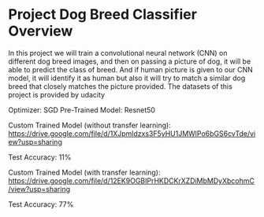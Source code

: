 # Project Dog Breed Classifier Overview
In this project we will train a convolutional neural network (CNN) on different dog breed
images, and then on passing a picture of dog, it will be able to predict the class of breed.
And if human picture is given to our CNN model, it will identify it as human but also it
will try to match a similar dog breed that closely matches the picture provided.
The datasets of this project is provided by udacity

Optimizer: SGD
Pre-Trained Model: Resnet50


Custom Trained Model (without transfer learning): https://drive.google.com/file/d/1XJpmldzxs3F5yHU1JMWlPo6bGS6cvTde/view?usp=sharing

Test Accuracy: 11%

Custom Trained Model (with transfer learning): https://drive.google.com/file/d/12EK9OGBIPrHKDCKrXZDiMbMDyXbcohmC/view?usp=sharing

Test Accuracy: 77%
